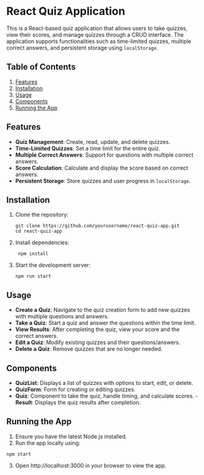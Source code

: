 # React Quiz Application

This is a React-based quiz application that allows users to take quizzes, view their scores, and manage quizzes through a CRUD interface. The application supports functionalities such as time-limited quizzes, multiple correct answers, and persistent storage using `localStorage`.

## Table of Contents

1. [Features](#features)
2. [Installation](#installation)
3. [Usage](#usage)
4. [Components](#components)
5. [Running the App](#running-the-app)


## Features

- **Quiz Management**: Create, read, update, and delete quizzes.
- **Time-Limited Quizzes**: Set a time limit for the entire quiz.
- **Multiple Correct Answers**: Support for questions with multiple correct answers.
- **Score Calculation**: Calculate and display the score based on correct answers.
- **Persistent Storage**: Store quizzes and user progress in `localStorage`.

## Installation

1. Clone the repository:
   ```shell
   git clone https://github.com/yourusername/react-quiz-app.git
   cd react-quiz-app
   ```

2. Install dependencies:
   ```shell
    npm install
   ```
   
4. Start the development server:
   ```shell
   npm run start
   ```

   
## Usage
- **Create a Quiz**: Navigate to the quiz creation form to add new quizzes with multiple questions and answers.
- **Take a Quiz**: Start a quiz and answer the questions within the time limit.
- **View Results**: After completing the quiz, view your score and the correct answers.
- **Edit a Quiz**: Modify existing quizzes and their questions/answers.
- **Delete a Quiz**: Remove quizzes that are no longer needed.

## Components
- **QuizList**: Displays a list of quizzes with options to start, edit, or delete.
- **QuizForm**: Form for creating or editing quizzes.
- **Quiz**: Component to take the quiz, handle timing, and calculate scores.
-**Result**: Displays the quiz results after completion.


## Running the App

1. Ensure you have the latest Node.js installed.
2. Run the app locally using:
```shell
npm start
```
3. Open http://localhost:3000 in your browser to view the app.
